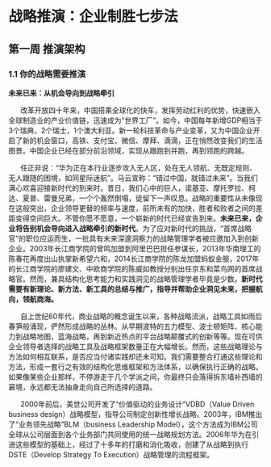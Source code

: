 # 战略推演：企业制胜七步法

## 第一周 推演架构

### 1.1 你的战略需要推演

**未来已来：从机会导向到战略牵引**

&nbsp;&nbsp;&nbsp;&nbsp;&nbsp;&nbsp;改革开放四十年来，中国搭乘全球化的快车，发挥劳动红利的优势，快速嵌入全球制造业的产业价值链，迅速成为“世界工厂”。如今，中国每年新增GDP相当于3个瑞典，2个瑞士，1个澳大利亚。新一轮科技革命与产业变革，又为中国企业开启了新的机会窗口，高铁、支付宝、微信、摩拜、滴滴，正在悄然改变我们的生活图景。中国企业已经在部分前沿领域，实现从跟跑到并跑，再到领跑的跨越。<br/>

&nbsp;&nbsp;&nbsp;&nbsp;&nbsp;&nbsp;任正非说：“华为正在本行业逐步攻入无人区，处在无人领航、无既定规则、无人跟随的困境，如同星际迷航”。马云宣称：“错过中国，就错过未来”。当我们满心欢喜迎接新时代的到来时。昔日，我们心中的巨人，诺基亚、摩托罗拉、柯达、夏普、雷曼兄弟，一个个轰然倒塌，徒留下一声叹息。战略的重要性从未像现在这般突出，企业领导更替的频率与速度，前所未有的加快，胜者和败者之间的差距变得空间巨大。不管你愿不愿意，一个崭新的时代已经宣告到来。**未来已来，企业将告别机会导向进入战略牵引的新时代**。为了应对新时代的挑战，“首席战略官”的职位应运而生，一批具有未来深邃洞察力的战略管理学者被应邀加入到创新企业。2003年长江商学院的曾鸣加盟到阿里巴巴担任参谋长，2013年华南理工的陈春花再度出山执掌新希望六和，2014长江商学院的陈龙加盟蚂蚁金服，2017年的长江商学院的廖建文、中欧商学院的陈威如教授分别出任京东和菜鸟网的首席战略官。然而，兼具结构化思考能力和实践洞见的战略管理学者毕竟是少数。**新时代需要有新理论、新方法、新工具的总结与推广，指导并帮助企业洞见未来，把握航向，领航商海。**<br/>

&nbsp;&nbsp;&nbsp;&nbsp;&nbsp;&nbsp;自上世纪60年代，商业战略的概念诞生以来，各种战略流派，战略工具如雨后春笋般涌现，俨然形成战略的丛林。从早期波特的五力模型、波士顿矩阵、核心能力到战略地图，蓝海战略，再到新近热点的平台战略颠覆式的创新等等。现在可供企业领导者选择的战略工具及战略框架数量正在大幅增长。然而，这些战略理论与方法如何相互联系，是否应当付诸实践却还未可知。我们需要整合打通这些理论和方法，形成一套行之有效的结构化思维框架和方法体系，以确保执行正确的战略。如果像某些企业那样，不停游走于几个学派之间，你最终只会落得拆东墙补西墙的窘境，永远都无法抽身走向自己所选择的道路。

&nbsp;&nbsp;&nbsp;&nbsp;&nbsp;&nbsp;2000年前后，美世公司开发了“价值驱动的业务设计”VDBD（Value Driven business design）战略模型，指导公司制定创新性增长战略。2003年，IBM推出了“业务领先战略”BLM（business Leadership Model），这个方法成为IBM公司全球从公司层面到各个业务部门共同使用的统一战略规划方法。2006年华为在引进这些模型的基础上，经过了十多年的打磨和消化吸收，创建了从战略到执行DSTE（Develop Strategy To Execution）战略管理的流程框架。
